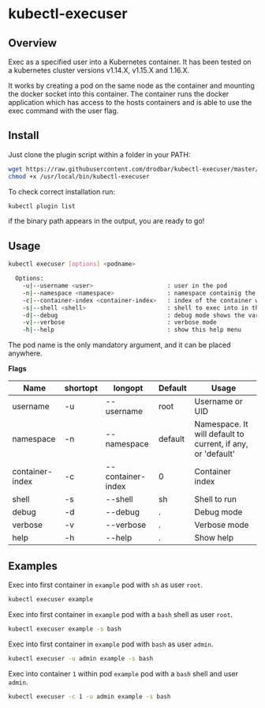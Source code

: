 # kubectl-execuser

## Overview

Exec as a specified user into a Kubernetes container. It has been tested on a kubernetes cluster versions v1.14.X, v1.15.X and 1.16.X.

It works by creating a pod on the same node as the container and mounting the docker socket into this container. The container runs the docker application which has access to the hosts containers and is able to use the exec command with the user flag.

## Install

Just clone the plugin script within a folder in your PATH:
```bash
wget https://raw.githubusercontent.com/drodbar/kubectl-execuser/master/kubectl-execuser -O /usr/local/bin/kubectl-execuser
chmod +x /usr/local/bin/kubectl-execuser
```

To check correct installation run:
```bash
kubectl plugin list
```
if the binary path appears in the output, you are ready to go!

## Usage

```bash
kubectl execuser [options] <podname>

  Options:
    -u|--username <user>                     : user in the pod
    -n|--namespace <namespace>               : namespace containig the pod
    -c|--container-index <container-index>   : index of the container within the pod
    -s|--shell <shell>                       : shell to exec into in the pod
    -d|--debug                               : debug mode shows the variables in the plugin
    -v|--verbose                             : verbose mode
    -h|--help                                : show this help menu
```

The pod name is the only mandatory argument, and it can be placed anywhere.

**Flags**

| Name            | shortopt  | longopt           | Default  | Usage                                                         |
|-----------------|-----------|-------------------|----------|---------------------------------------------------------------|
| username        | -u        | --username        | root     | Username or UID                                               |
| namespace       | -n        | --namespace       | default  | Namespace. It will default to current, if any, or 'default'   |
| container-index | -c        | --container-index | 0        | Container index                                               |
| shell           | -s        | --shell           | sh       | Shell to run                                                  |
| debug           | -d        | --debug           | .        | Debug mode                                                    |
| verbose         | -v        | --verbose         | .        | Verbose mode                                                  |
| help            | -h        | --help            | .        | Show help                                                     |

## Examples

Exec into first container in `example` pod with `sh` as user `root`.
```bash
kubectl execuser example
```

Exec into first container in `example` pod with a `bash` shell as user `root`.
```bash
kubectl execuser example -s bash
```

Exec into first container in `example` pod with `bash` as user `admin`.
```bash
kubectl execuser -u admin example -s bash
```

Exec into container `1` within pod `example` pod with a `bash` shell and user `admin`.
```bash
kubectl execuser -c 1 -u admin example -s bash
```
